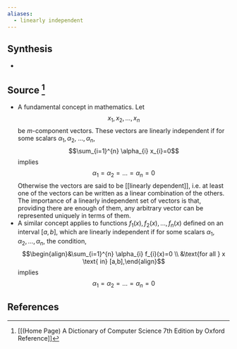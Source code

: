 ```yaml
---
aliases:
  - linearly independent
---
```

## Synthesis
- 
## Source [^1]
- A fundamental concept in mathematics. Let$$x_{1}, x_{2}, \ldots, x_{n}$$be $m$-component vectors. These vectors are linearly independent if for some scalars $\alpha_{1}, \alpha_{2}$, $\ldots, \alpha_{n}$,$$\sum_{i=1}^{n} \alpha_{i} x_{i}=0$$implies$$\alpha_{1}=\alpha_{2}=\ldots=\alpha_{n}=0$$Otherwise the vectors are said to be [[linearly dependent]], i.e. at least one of the vectors can be written as a linear combination of the others. The importance of a linearly independent set of vectors is that, providing there are enough of them, any arbitrary vector can be represented uniquely in terms of them.
- A similar concept applies to functions $f_{1}(x), f_{2}(x), \ldots, f_{n}(x)$ defined on an interval $[a, b]$, which are linearly independent if for some scalars $\alpha_{1}, \alpha_{2}, \ldots, \alpha_{n}$, the condition,$$\begin{align}&\sum_{i=1}^{n} \alpha_{i} f_{i}(x)=0 \\ &\text{for all } x \text{ in} [a,b],\end{align}$$implies$$\alpha_{1}=\alpha_{2}=\ldots=\alpha_{n}=0$$
## References

[^1]: [[(Home Page) A Dictionary of Computer Science 7th Edition by Oxford Reference]]